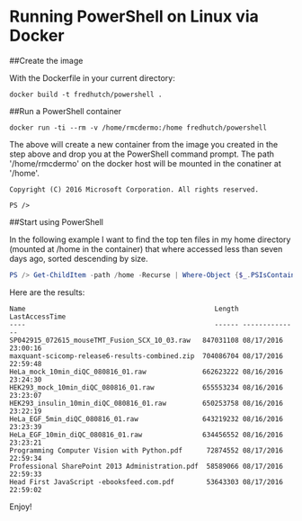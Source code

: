 # Running PowerShell on Linux via Docker

##Create the image 

With the Dockerfile in your current directory:

```docker
docker build -t fredhutch/powershell .
```

##Run a PowerShell container

```docker
docker run -ti --rm -v /home/rmcdermo:/home fredhutch/powershell
```

The above will create a new container from the image you created in the step above and drop you at the PowerShell command prompt. The path '/home/rmcdermo' on the docker host will be mounted in the conatiner at '/home'.

```
Copyright (C) 2016 Microsoft Corporation. All rights reserved.

PS /> 
```

##Start using PowerShell

In the following example I want to find the top ten files in my home directory (mounted at /home in the container) that where accessed less than seven days ago, sorted descending by size.

```powershell
PS /> Get-ChildItem -path /home -Recurse | Where-Object {$_.PSIsContainer -eq $false -and ($_.LastAccessTime -gt (get-date).AddDays(-7))}| Select-Object -Property Name, Length, LastAccessTime| Sort-Object -Property length -Descending| Select-Object -First 10                                                               
```

Here are the results:

```
Name                                               Length LastAccessTime     
----                                               ------ --------------     
SP042915_072615_mouseTMT_Fusion_SCX_10_03.raw   847031108 08/17/2016 23:00:16
maxquant-scicomp-release6-results-combined.zip  704086704 08/17/2016 22:59:48
HeLa_mock_10min_diQC_080816_01.raw              662623222 08/16/2016 23:24:30
HEK293_mock_10min_diQC_080816_01.raw            655553234 08/16/2016 23:23:07
HEK293_insulin_10min_diQC_080816_01.raw         650253758 08/16/2016 23:22:19
HeLa_EGF_5min_diQC_080816_01.raw                643219232 08/16/2016 23:23:39
HeLa_EGF_10min_diQC_080816_01.raw               634456552 08/16/2016 23:23:21
Programming Computer Vision with Python.pdf      72874552 08/17/2016 22:59:34
Professional SharePoint 2013 Administration.pdf  58589066 08/17/2016 22:59:33
Head First JavaScript -ebooksfeed.com.pdf        53643303 08/17/2016 22:59:02
```

Enjoy!
